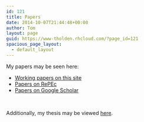 ```yaml
---
id: 121
title: Papers
date: 2014-10-07T21:44:48+00:00
author: Tom
layout: page
guid: https://www-tholden.rhcloud.com/?page_id=121
spacious_page_layout:
  - default_layout
---
```

My papers may be seen here:

  * [Working papers on this site](/papers/working-papers/ "Working Papers")
  * <a title="Papers on RePEc" href="http://ideas.repec.org/f/pho254.html" target="_blank">Papers on RePEc</a>
  * <a title="Papers on Google Scholar" href="http://scholar.google.com/citations?hl=en&user=vvM76xcAAAAJ" target="_blank">Papers on Google Scholar</a>

&nbsp;

Additionally, my thesis may be viewed [here](/papers/thesis/ "Thesis").